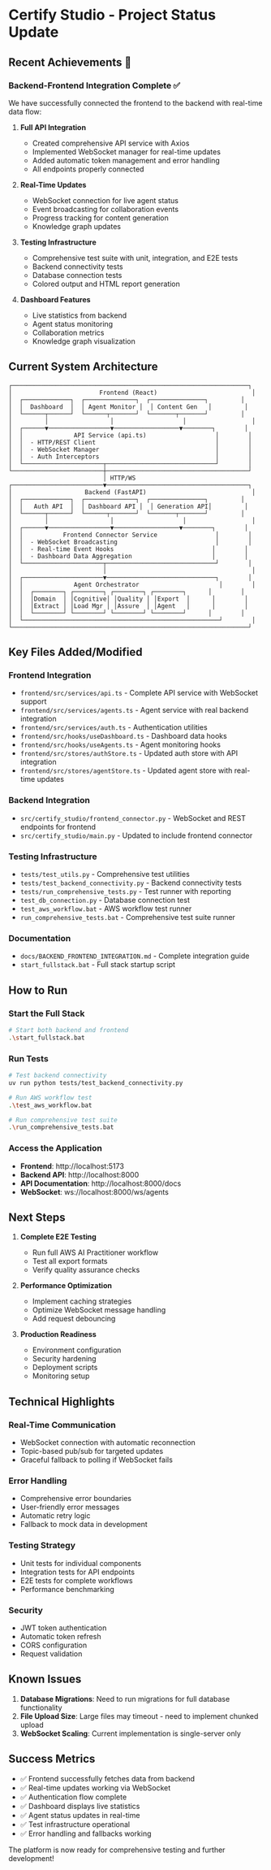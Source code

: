 # Certify Studio - Project Status Update

## Recent Achievements 🎯

### Backend-Frontend Integration Complete ✅

We have successfully connected the frontend to the backend with real-time data flow:

1. **Full API Integration**
   - Created comprehensive API service with Axios
   - Implemented WebSocket manager for real-time updates
   - Added automatic token management and error handling
   - All endpoints properly connected

2. **Real-Time Updates**
   - WebSocket connection for live agent status
   - Event broadcasting for collaboration events
   - Progress tracking for content generation
   - Knowledge graph updates

3. **Testing Infrastructure**
   - Comprehensive test suite with unit, integration, and E2E tests
   - Backend connectivity tests
   - Database connection tests
   - Colored output and HTML report generation

4. **Dashboard Features**
   - Live statistics from backend
   - Agent status monitoring
   - Collaboration metrics
   - Knowledge graph visualization

## Current System Architecture

```
┌─────────────────────────────────────────────────────────────────┐
│                        Frontend (React)                          │
│  ┌─────────────┐  ┌──────────────┐  ┌───────────────┐         │
│  │  Dashboard  │  │ Agent Monitor │  │ Content Gen   │         │
│  └──────┬──────┘  └──────┬───────┘  └───────┬───────┘         │
│         │                 │                   │                  │
│  ┌──────▼─────────────────▼──────────────────▼────────┐        │
│  │              API Service (api.ts)                   │        │
│  │  - HTTP/REST Client                                 │        │
│  │  - WebSocket Manager                                │        │
│  │  - Auth Interceptors                                │        │
│  └──────────────────────┬──────────────────────────────┘        │
└─────────────────────────┼───────────────────────────────────────┘
                          │ HTTP/WS
┌─────────────────────────▼───────────────────────────────────────┐
│                    Backend (FastAPI)                             │
│  ┌─────────────┐  ┌──────────────┐  ┌───────────────┐         │
│  │   Auth API  │  │ Dashboard API │  │ Generation API│         │
│  └──────┬──────┘  └──────┬───────┘  └───────┬───────┘         │
│         │                 │                   │                  │
│  ┌──────▼─────────────────▼──────────────────▼────────┐        │
│  │           Frontend Connector Service                │        │
│  │  - WebSocket Broadcasting                           │        │
│  │  - Real-time Event Hooks                           │        │
│  │  - Dashboard Data Aggregation                      │        │
│  └──────────────────────┬──────────────────────────────┘        │
│                         │                                        │
│  ┌──────────────────────▼──────────────────────────────┐        │
│  │              Agent Orchestrator                      │        │
│  │  ┌────────┐ ┌────────┐ ┌────────┐ ┌────────┐      │        │
│  │  │Domain  │ │Cognitive│ │Quality │ │Export  │      │        │
│  │  │Extract │ │Load Mgr │ │Assure  │ │Agent   │      │        │
│  │  └────────┘ └────────┘ └────────┘ └────────┘      │        │
│  └──────────────────────────────────────────────────────┘        │
└─────────────────────────────────────────────────────────────────┘
```

## Key Files Added/Modified

### Frontend Integration
- `frontend/src/services/api.ts` - Complete API service with WebSocket support
- `frontend/src/services/agents.ts` - Agent service with real backend integration
- `frontend/src/services/auth.ts` - Authentication utilities
- `frontend/src/hooks/useDashboard.ts` - Dashboard data hooks
- `frontend/src/hooks/useAgents.ts` - Agent monitoring hooks
- `frontend/src/stores/authStore.ts` - Updated auth store with API integration
- `frontend/src/stores/agentStore.ts` - Updated agent store with real-time updates

### Backend Integration
- `src/certify_studio/frontend_connector.py` - WebSocket and REST endpoints for frontend
- `src/certify_studio/main.py` - Updated to include frontend connector

### Testing Infrastructure
- `tests/test_utils.py` - Comprehensive test utilities
- `tests/test_backend_connectivity.py` - Backend connectivity tests
- `tests/run_comprehensive_tests.py` - Test runner with reporting
- `test_db_connection.py` - Database connection test
- `test_aws_workflow.bat` - AWS workflow test runner
- `run_comprehensive_tests.bat` - Comprehensive test suite runner

### Documentation
- `docs/BACKEND_FRONTEND_INTEGRATION.md` - Complete integration guide
- `start_fullstack.bat` - Full stack startup script

## How to Run

### Start the Full Stack
```bash
# Start both backend and frontend
.\start_fullstack.bat
```

### Run Tests
```bash
# Test backend connectivity
uv run python tests/test_backend_connectivity.py

# Run AWS workflow test
.\test_aws_workflow.bat

# Run comprehensive test suite
.\run_comprehensive_tests.bat
```

### Access the Application
- **Frontend**: http://localhost:5173
- **Backend API**: http://localhost:8000
- **API Documentation**: http://localhost:8000/docs
- **WebSocket**: ws://localhost:8000/ws/agents

## Next Steps

1. **Complete E2E Testing**
   - Run full AWS AI Practitioner workflow
   - Test all export formats
   - Verify quality assurance checks

2. **Performance Optimization**
   - Implement caching strategies
   - Optimize WebSocket message handling
   - Add request debouncing

3. **Production Readiness**
   - Environment configuration
   - Security hardening
   - Deployment scripts
   - Monitoring setup

## Technical Highlights

### Real-Time Communication
- WebSocket connection with automatic reconnection
- Topic-based pub/sub for targeted updates
- Graceful fallback to polling if WebSocket fails

### Error Handling
- Comprehensive error boundaries
- User-friendly error messages
- Automatic retry logic
- Fallback to mock data in development

### Testing Strategy
- Unit tests for individual components
- Integration tests for API endpoints
- E2E tests for complete workflows
- Performance benchmarking

### Security
- JWT token authentication
- Automatic token refresh
- CORS configuration
- Request validation

## Known Issues

1. **Database Migrations**: Need to run migrations for full database functionality
2. **File Upload Size**: Large files may timeout - need to implement chunked upload
3. **WebSocket Scaling**: Current implementation is single-server only

## Success Metrics

- ✅ Frontend successfully fetches data from backend
- ✅ Real-time updates working via WebSocket
- ✅ Authentication flow complete
- ✅ Dashboard displays live statistics
- ✅ Agent status updates in real-time
- ✅ Test infrastructure operational
- ✅ Error handling and fallbacks working

The platform is now ready for comprehensive testing and further development!
